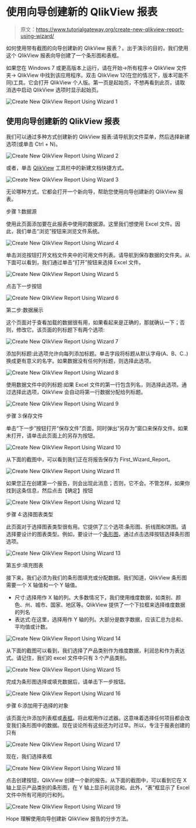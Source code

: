 # 使用向导创建新的 QlikView 报表

> 原文：<https://www.tutorialgateway.org/create-new-qlikview-report-using-wizard/>

如何使用带有截图的向导创建新的 QlikView 报表？。出于演示的目的，我们使用这个 QlikView 报表向导创建了一个条形图和表框。

如果您在 Windows 7 或更高版本上运行，请在开始->所有程序-> QlikView 文件夹-> QlikView 中找到该应用程序。双击 QlikView 12(在您的情况下，版本可能不同)工具。它会打开 QlikView 个人版。第一页是起始页，不想再看到此页，请取消选中启动 QlikView 选项时显示起始页。

![Create New QlikView Report Using Wizard 1](img/0b47f5f7018f8ff43ef743efaac5bfe6.png)

## 使用向导创建新的 QlikView 报表

我们可以通过多种方式创建新的 QlikView 报表:请导航到文件菜单，然后选择新建选项(或单击 Ctrl + N)。

![Create New QlikView Report Using Wizard 2](img/894c659bba845198f91884b939404444.png)

或者，单击 [QlikView](https://www.tutorialgateway.org/qlikview-tutorial/) 工具栏中的新建文档快捷方式。

![Create New QlikView Report Using Wizard 3](img/e59473b24c58fa077ffc3c7ae653808a.png)

无论哪种方式，它都会打开一个新向导，帮助您使用向导创建新的 QlikView 报表。

步骤 1:数据源

使用此页面添加要在此报表中使用的数据源。这里我们想使用 Excel 文件。因此，我们单击“浏览”按钮来浏览文件系统。

![Create New QlikView Report Using Wizard 4](img/12f654b08b34b78eb3974041543ca8fe.png)

单击浏览按钮打开文档文件夹中的可用文件列表。请导航到保存数据的文件夹。从下面可以看到，我们通过单击“打开”按钮来选择 Excel 文件。

![Create New QlikView Report Using Wizard 5](img/4bca154514928309507d08675ae74b65.png)

点击下一步按钮

![Create New QlikView Report Using Wizard 6](img/6ae0226fb931be03dbd464f8f393e7b1.png)

第二步:数据展示

这个页面对于查看加载的数据很有用，如果看起来是正确的，那就确认一下；否则，修改它。该页面的列标题下有两个选项:

![Create New QlikView Report Using Wizard 7](img/221adf3dc0bd579473d8d2c9a9e3fd00.png)

添加列标题:此选项允许向每列添加标题。单击字段将标题从默认字母(A、B、C..)换成更有意义的名字。如果数据没有任何列标题，则选择此选项。

![Create New QlikView Report Using Wizard 8](img/94a4fb26f08a92dd1d2df77bfd322da7.png)

使用数据文件中的列标题:如果 Excel 文件的第一行包含列名，则选择此选项。通过选择此选项，QlikView 会自动将第一行数据分配给列标题。

![Create New QlikView Report Using Wizard 9](img/d4dbd063cc4332d219d8208681c2c170.png)

步骤 3:保存文件

单击“下一步”按钮打开“保存文件”页面，同时弹出“另存为”窗口来保存文件。如果未打开，请单击此页面上的另存为按钮。

![Create New QlikView Report Using Wizard 10](img/b07c9d304a1b1e2ec2e30d247f8b4b6c.png)

从下面的截图中，可以看到我们正在将报告保存为 First_Wizard_Report。

![Create New QlikView Report Using Wizard 11](img/d42f6bc69ab5039277d5a9ca1f56643e.png)

如果您正在创建第一个报告，则会出现此消息；否则，它不会。不管怎样，如果你找到这条信息，然后点击【确定】按钮

![Create New QlikView Report Using Wizard 12](img/6252af29a1f0cb774741487e7a4a8420.png)

步骤 4:选择图表类型

此页面对于选择图表类型很有用。它提供了三个选项:条形图、折线图和饼图。请选择要设计的图表类型。例如，要设计一个[条形图](https://www.tutorialgateway.org/bar-chart-in-qlikview/)，通过点击选择按钮选择条形图选项。

![Create New QlikView Report Using Wizard 13](img/4248794be0c4d6ff5b61a411a0192b76.png)

第五步:填充图表

接下来，我们必须为我们的条形图填充或分配数据。我们知道，QlikView 条形图需要一个 X 轴值和一个 Y 轴值。

*   尺寸:选择用作 X 轴的列。大多数情况下，我们使用维度数据，如类别、颜色、州、城市、国家、地区等。QlikView 提供了一个下拉框来选择维度数据的列名
*   表达式:在这里，选择用作 Y 轴的列。大部分是数字数据，应该汇总为总和、平均值或计数。

![Create New QlikView Report Using Wizard 14](img/c32261b1e5792d3442ec65028309e739.png)

从下面的截图可以看到，我们选择了产品类别作为维度数据，利润总和作为表达式。请记住，我们的 excel 文件中只有 3 个产品类别。

![Create New QlikView Report Using Wizard 15](img/e006b397425300a17b3934da41065f78.png)

完成为条形图选择或填充数据后，请单击下一步按钮。

![Create New QlikView Report Using Wizard 16](img/43a4337b4119c4cb83147f6b7363c546.png)

步骤 6:添加用于选择的对象

该页面允许添加列表框或[表框](https://www.tutorialgateway.org/creating-table-box-in-qlikview/)。将此框用作过滤器。这意味着选择任何项目都会改变我们条形图中的数据。现在谈论所有这些还为时过早。所以，专注于报表创建的只有

![Create New QlikView Report Using Wizard 17](img/a24f45f1c52a769a969b83c03154791c.png)

现在，我们选择表框

![Create New QlikView Report Using Wizard 18](img/10ca68d6c71ac07344cdf4c1a3d32f23.png)

点击创建按钮，QlikView 创建一个新的报告。从下面的截图中，可以看到它在 X 轴上显示产品类别的条形图，在 Y 轴上显示利润总和。此外，“表”框显示了 Excel 文件中所有可用的行和列。

![Create New QlikView Report Using Wizard 19](img/3d93038e43e375236772d91326c58d12.png)

Hope 理解使用向导创建新 QlikView 报告的分步方法。